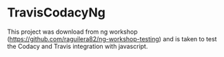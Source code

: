 # TravisCodacyNg

This project was download from ng workshop (https://github.com/raguilera82/ng-workshop-testing) and is taken to test the Codacy and Travis integration with javascript.

